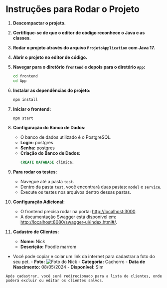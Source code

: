 # Instruções para Rodar o Projeto

1. **Descompactar o projeto.**

2. **Certifique-se de que o editor de código reconhece o Java e as classes.**

3. **Rodar o projeto através do arquivo `ProjetoApplication` com Java 17.**

4. **Abrir o projeto no editor de código.**

5. **Navegar para o diretório `frontend` e depois para o diretório `App`:**
    ```bash
    cd frontend
    cd App
    ```

6. **Instalar as dependências do projeto:**
    ```bash
    npm install
    ```

7. **Iniciar o frontend:**
    ```bash
    npm start
    ```

8. **Configuração do Banco de Dados:**
   - O banco de dados utilizado é o PostgreSQL.
   - **Login:** postgres
   - **Senha:** postgres
   - **Criação do Banco de Dados:**
     ```sql
     CREATE DATABASE clinica;
     ```

9. **Para rodar os testes:**
   - Navegue até a pasta `test`.
   - Dentro da pasta `test`, você encontrará duas pastas: `model` e `service`.
   - Execute os testes nos arquivos dentro dessas pastas.

10. **Configuração Adicional:**
    - O frontend precisa rodar na porta: [http://localhost:3000](http://localhost:3000).
    - A documentação Swagger está disponível em: [http://localhost:8080/swagger-ui/index.html#/](http://localhost:8080/swagger-ui/index.html#/).

11. **Cadastro de Clientes:**
    - **Nome:** Nick
    - **Descrição:** Poodle marrom
   - Você pode copiar e colar um link da internet para cadastrar a foto do seu pet.
    - **Foto:** ![Foto do Nick](https://i.pinimg.com/236x/e3/c4/c2/e3c4c29c96682867a1b5ea9ee98bcddf.jpg)
    - **Categoria:** Cachorro
    - **Data de Nascimento:** 08/05/2024
    - **Disponível:** Sim

    Após cadastrar, você será redirecionado para a lista de clientes, onde poderá excluir ou editar os clientes salvos.
